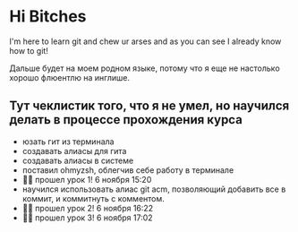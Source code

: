 # Hi Bitches

I'm here to learn git and chew ur arses and as you can see I already know how to git!

Дальше будет на моем родном языке, потому что я еще не настолько хорошо флюентлю на инглише.

## Тут чеклистик того, что я не умел, но научился делать в процессе прохождения курса

- юзать гит из терминала
- создавать алиасы для гита
- создавать алиасы в системе
- поставил ohmyzsh, облегчив себе работу в терминале
- 👌🏻 прошел урок 1! 6 ноября 15:20
- научился использовать алиас git acm, позволяющий добавить все в коммит, и коммитнуть с комментом.
- 👌🏻 прошел урок 2! 6 ноября 16:22
- 👌🏻 прошел урок 3! 6 ноября 17:02
